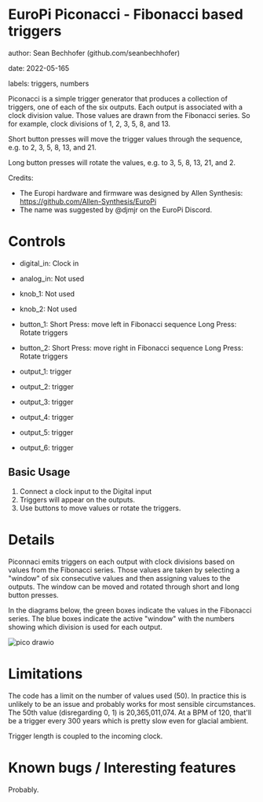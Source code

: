 # EuroPi Piconacci - Fibonacci based triggers

author: Sean Bechhofer (github.com/seanbechhofer)

date: 2022-05-165

labels: triggers, numbers

Piconacci is a simple trigger generator that produces a collection of triggers, one of each of the six outputs. Each output is associated with a clock division value. Those values are drawn from the Fibonacci series. So for example, clock divisions of 1, 2, 3, 5, 8, and 13.

Short button presses will move the trigger values through the sequence, e.g. to 2, 3, 5, 8, 13, and 21.

Long button presses will rotate the values, e.g. to 3, 5, 8, 13, 21, and 2.

Credits:
- The Europi hardware and firmware was designed by Allen Synthesis:
https://github.com/Allen-Synthesis/EuroPi
- The name was suggested by @djmjr on the EuroPi Discord. 

# Controls

- digital_in: Clock in
- analog_in: Not used
- knob_1: Not used
- knob_2: Not used

- button_1: Short Press: move left in Fibonacci sequence
  Long Press: Rotate triggers
- button_2: Short Press: move right in Fibonacci sequence
  Long Press: Rotate triggers

- output_1: trigger
- output_2: trigger
- output_3: trigger
- output_4: trigger
- output_5: trigger
- output_6: trigger

## Basic Usage
1. Connect a clock input to the Digital input
2. Triggers will appear on the outputs.
3. Use buttons to move values or rotate the triggers.

# Details

Piconnaci emits triggers on each output with clock divisions based on
values from the Fibonacci series. Those values are taken by selecting
a "window" of six consecutive values and then assigning values to the
outputs. The window can be moved and rotated through short and long
button presses.

In the diagrams below, the green boxes indicate the values in the
Fibonacci series. The blue boxes indicate the active "window" with the
numbers showing which division is used for each output. 

![pico drawio](https://user-images.githubusercontent.com/1035997/168587520-de2286af-1ae4-45be-a0f4-0aeb8128c4a9.png)

# Limitations

The code has a limit on the number of values used (50). In practice this is unlikely to be an issue and probably works for most sensible circumstances. The 50th value (disregarding 0, 1) is 20,365,011,074. At a BPM of 120, that'll be a trigger every 300 years which is pretty slow even for glacial ambient. 

Trigger length is coupled to the incoming clock.

# Known bugs / Interesting features

Probably. 
